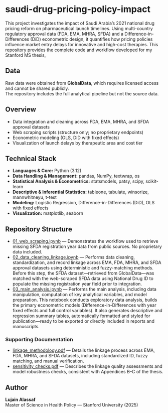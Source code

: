 # saudi-drug-pricing-policy-impact

This project investigates the impact of Saudi Arabia’s 2021 national drug pricing reform on pharmaceutical launch timelines. Using multi-country regulatory approval data (FDA, EMA, MHRA, SFDA) and a Difference-in-Differences (DiD) econometric design, it quantifies how pricing policies influence market entry delays for innovative and high-cost therapies. This repository provides the complete code and workflow developed for my Stanford MS thesis, 

## Data
Raw data were obtained from **GlobalData**, which requires licensed access and cannot be shared publicly.  
The repository includes the full analytical pipeline but not the source data.


## Overview
- Data integration and cleaning across FDA, EMA, MHRA, and SFDA approval datasets  
- Web scraping scripts (structure only; no proprietary endpoints)  
- Econometric modeling (OLS, DiD with fixed effects)  
- Visualization of launch delays by therapeutic area and cost tier

## Technical Stack
- **Languages & Core:** Python (3.12)
- **Data Handling & Management:** pandas, NumPy, textwrap, os
- **Statistical Analysis & Econometrics:** statsmodels, patsy, scipy, scikit-learn
- **Descriptive & Inferential Statistics:** tableone, tabulate, winsorize, mannwhitneyu, t-test
- **Modeling:** Logistic Regression, Difference-in-Differences (DiD), OLS with fixed effects
- **Visualization:** matplotlib, seaborn

## Repository Structure

- [01_web_scraping.ipynb](https://github.com/Lujainism/saudi-drug-pricing-policy-impact/blob/main/01_web_scraping.ipynb) — Demonstrates the workflow used to retrieve missing SFDA registration year data from public sources. No proprietary data included.
- [02_data_cleaning_linkage.ipynb](https://github.com/Lujainism/saudi-drug-pricing-policy-impact/blob/main/02_data_cleaning_linkage.ipynb) — Performs data cleaning, standardization, and record linkage across EMA, FDA, MHRA, and SFDA approval datasets using deterministic and fuzzy-matching methods. Before this step, the SFDA dataset—retrieved from GlobalData—was matched with the web-scraped SFDA data using National Drug ID to populate the missing registration year field prior to integration.
- [03_main_analysis.ipynb](https://github.com/Lujainism/saudi-drug-pricing-policy-impact/blob/main/03_main_analysis.ipynb) — Performs the main analysis, including data manipulation, computation of key analytical variables, and model preparation. This notebook conducts exploratory data analysis, builds the primary econometric models (Difference-in-Differences with year fixed effects and full control variables). It also generates descriptive and regression summary tables, automatically formatted and styled for publication—ready to be exported or directly included in reports and manuscripts.

### Supporting Documentation
- [linkage_methodology.pdf](https://github.com/Lujainism/saudi-drug-pricing-policy-impact/blob/main/linkage_methodol.pdf) — Details the linkage process across EMA, FDA, MHRA, and SFDA datasets, including standardized ID, fuzzy matching, and manual verification.
- [sensitivity_checks.pdf](https://github.com/Lujainism/saudi-drug-pricing-policy-impact/blob/main/senstivity_checks.pdf) — Describes the linkage quality assessments and model robustness checks, consistent with Appendices B–C of the thesis.


## Author
**Lujain Alassaf**  
Master of Science in Health Policy — Stanford University (2025)  
